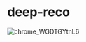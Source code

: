 # deep-reco
![chrome_WGDTGYtnL6](https://github.com/user-attachments/assets/318901d5-b322-47c3-9346-e0073f77e64e)
